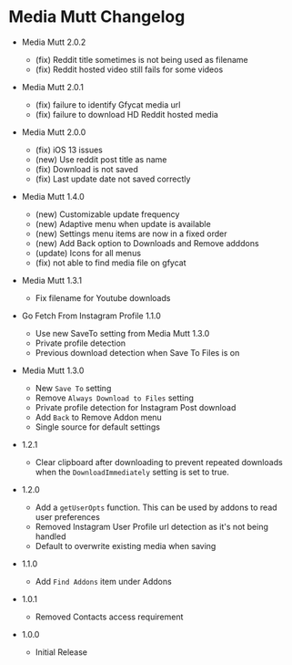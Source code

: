 # Media Mutt Changelog

* Media Mutt 2.0.2
  - (fix) Reddit title sometimes is not being used as filename
  - (fix) Reddit hosted video still fails for some videos

* Media Mutt 2.0.1
  - (fix) failure to identify Gfycat media url
  - (fix) failure to download HD Reddit hosted media

* Media Mutt 2.0.0
  - (fix) iOS 13 issues
  - (new) Use reddit post title as name
  - (fix) Download is not saved
  - (fix) Last update date not saved correctly

* Media Mutt 1.4.0
  - (new) Customizable update frequency
  - (new) Adaptive menu when update is available
  - (new) Settings menu items are now in a fixed order
  - (new) Add Back option to Downloads and Remove adddons
  - (update) Icons for all menus
  - (fix) not able to find media file on gfycat

* Media Mutt 1.3.1
  - Fix filename for Youtube downloads

* Go Fetch From Instagram Profile 1.1.0
  - Use new SaveTo setting from Media Mutt 1.3.0
  - Private profile detection
  - Previous download detection when Save To Files is on

* Media Mutt 1.3.0
  - New `Save To` setting
  - Remove `Always Download to Files` setting
  - Private profile detection for Instagram Post download
  - Add `Back` to Remove Addon menu
  - Single source for default settings


* 1.2.1
  - Clear clipboard after downloading to prevent repeated downloads when the `DownloadImmediately` setting is set to true.

* 1.2.0
  - Add a `getUserOpts` function. This can be used by addons to read user preferences
  - Removed Instagram User Profile url detection as it's not being handled
  - Default to overwrite existing media when saving

* 1.1.0
  - Add `Find Addons` item under Addons

* 1.0.1
  - Removed Contacts access requirement

* 1.0.0
  - Initial Release